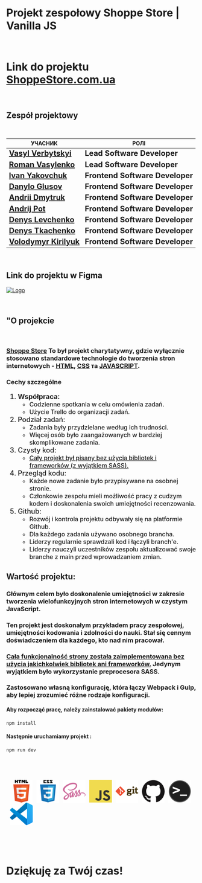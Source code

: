 
# Projekt zespołowy **Shoppe Store** | Vanilla JS

&nbsp;

# Link do projektu [**ShoppeStore.com.ua**](https://shoppestore.netlify.app 'Przejdź do strony projektu')

&nbsp;

## Zespół projektowy

&nbsp;

| УЧАСНИК                                                                                                            | РОЛІ                                                                |
| ------------------------------------------------------------------------------------------------------------------ | ------------------------------------------------------------------- |
| <span style="font-size:20px">[**Vasyl Verbytskyi**](https://github.com/San88Francisco 'Przejdź do GitHub')</span> | <span style="font-size:20px">**Lead Software Developer**</span>     |
| <span style="font-size:20px">[**Roman Vasylenko**](https://github.com/Akumuuu 'Przejdź do GitHub')</span>         | <span style="font-size:20px">**Lead Software Developer**</span>     |
| <span style="font-size:20px">[**Ivan Yakovchuk**](https://github.com/YakovchukIvan 'Przejdź do GitHub')</span>    | <span style="font-size:20px">**Frontend Software Developer**</span> |
| <span style="font-size:20px">[**Danylo Glusov**](https://github.com/Xlussov 'Przejdź do GitHub')</span>           | <span style="font-size:20px">**Frontend Software Developer**</span> |
| <span style="font-size:20px">[**Andrii Dmytruk**](https://github.com/admitruk237 'Przejdź do GitHub')</span>      | <span style="font-size:20px">**Frontend Software Developer**</span> |
| <span style="font-size:20px">[**Andrij Pot**](https://github.com/AndrijPot 'Przejdź do GitHub')</span>            | <span style="font-size:20px">**Frontend Software Developer**</span> |
| <span style="font-size:20px">[**Denys Levchenko**](https://github.com/gitdenlev 'Przejdź do GitHub')</span>       | <span style="font-size:20px">**Frontend Software Developer**</span> |
| <span style="font-size:20px">[**Denys Tkachenko**](https://github.com/Tkachenko01001 'Przejdź do GitHub')</span>  | <span style="font-size:20px">**Frontend Software Developer**</span> |
| <span style="font-size:20px">[**Volodymyr Kirilyuk**](https://github.com/ZD-Donatik 'Przejdź do GitHub')</span>   | <span style="font-size:20px">**Frontend Software Developer**</span> |

&nbsp;

## Link do projektu w Figma

[![Logo](./src/assets/img/Cover-figma.jpg)](<https://www.figma.com/file/yYKzT2pnaAR7UVJQKVhGJz/Shoppe-(Community)-(Copy)?type=design&node-id=1908-2067&mode=design&t=uM9WecxIjNGtVyRj-0> 'Przejdź do projektu')

&nbsp;

## "O projekcie

&nbsp;

### [**Shoppe Store**](https://gleeful-faloodeh-752787.netlify.app/ 'Przejdź na stronę projektu') To był projekt charytatywny, gdzie wyłącznie stosowano standardowe technologie do tworzenia stron internetowych - <u>**HTML**</u>, <u>**CSS**</u> та <u>**JAVASCRIPT**</u>.

### Cechy szczególne

<ol style='font-size:18px; font-weight: 500'>
    <li><span style="font-size:18px"><b>Współpraca:</b></span>
        <ul>
            <li style="font-size:16px">Codzienne spotkania w celu omówienia zadań.</li>
            <li style="font-size:16px">Użycie Trello do organizacji zadań.</li>
        </ul>
    </li>
    <li><span style="font-size:18px">Podział zadań:</span>
        <ul>
            <li style="font-size:16px">Zadania były przydzielane według ich trudności.</li>
            <li style="font-size:16px">Więcej osób było zaangażowanych w bardziej skomplikowane zadania.</li>
        </ul>
    </li>
    <li><span style="font-size:18px">Czysty kod:</span>
        <ul>
            <li style="font-size:16px; text-decoration: underline">Cały projekt był pisany bez użycia bibliotek i frameworków (z wyjątkiem SASS).</li>
        </ul>
    </li>
    <li><span style="font-size:18px">Przegląd kodu:</span>
        <ul>
            <li style="font-size:16px">Każde nowe zadanie było przypisywane na osobnej stronie.</li>
            <li style="font-size:16px">Członkowie zespołu mieli możliwość pracy z cudzym kodem i doskonalenia swoich umiejętności recenzowania.</li>
        </ul>
    </li>
    <li><span style="font-size:18px">Github:</span>
        <ul>
            <li style="font-size:16px">Rozwój i kontrola projektu odbywały się na platformie Github.</li>
            <li style="font-size:16px">Dla każdego zadania używano osobnego brancha.</li>
            <li style="font-size:16px">Liderzy regularnie sprawdzali kod i łączyli branch'e.</li>
            <li style="font-size:16px">Liderzy nauczyli uczestników zespołu aktualizować swoje branche z main przed wprowadzaniem zmian.</li>
        </ul>
    </li>
</ol>


## Wartość projektu:

### Głównym celem było doskonalenie umiejętności w zakresie tworzenia wielofunkcyjnych stron internetowych w czystym JavaScript.

### Ten projekt jest doskonałym przykładem pracy zespołowej, umiejętności kodowania i zdolności do nauki. Stał się cennym doświadczeniem dla każdego, kto nad nim pracował.

### <u>**Cała funkcjonalność strony została zaimplementowana bez użycia jakichkolwiek bibliotek ani frameworków.**</u> Jedynym wyjątkiem było wykorzystanie preprocesora SASS.

### Zastosowano własną konfigurację, która łączy Webpack i Gulp, aby lepiej zrozumieć różne rodzaje konfiguracji.

#### Aby rozpocząć pracę, należy zainstalować pakiety modułów:


```
npm install
```

#### Następnie uruchamiamy projekt :

```
npm run dev
```

## &nbsp;

<img title='HTML5' align="left" alt="HTML5" width="60px" src="https://raw.githubusercontent.com/github/explore/80688e429a7d4ef2fca1e82350fe8e3517d3494d/topics/html/html.png"  style="margin-left: 10px;" />

<img title='CSS3' align="left" alt="CSS3" width="60px" src="https://raw.githubusercontent.com/github/explore/80688e429a7d4ef2fca1e82350fe8e3517d3494d/topics/css/css.png" style="margin-left: 10px;"/>

<img title='Sass' align="left" alt="Sass" width="60px" src="https://raw.githubusercontent.com/github/explore/80688e429a7d4ef2fca1e82350fe8e3517d3494d/topics/sass/sass.png" style="margin-left: 10px;"/>
<img title='img' align="left" alt="JavaScript" width="60px" src="https://raw.githubusercontent.com/github/explore/80688e429a7d4ef2fca1e82350fe8e3517d3494d/topics/javascript/javascript.png" style="margin-left: 10px;"/>

<img title='img' align="left" alt="Git" width="60px" src="https://raw.githubusercontent.com/github/explore/80688e429a7d4ef2fca1e82350fe8e3517d3494d/topics/git/git.png" style="margin-left: 10px;"/>

<img title='img' align="left" alt="GitHub" width="60px" src="https://raw.githubusercontent.com/github/explore/78df643247d429f6cc873026c0622819ad797942/topics/github/github.png" style="margin-left: 10px;"/>

<img title='img' align="left" alt="Terminal" width="60px" src="https://raw.githubusercontent.com/github/explore/80688e429a7d4ef2fca1e82350fe8e3517d3494d/topics/terminal/terminal.png" style="margin-left: 10px;"/>

<img title='img' alt="Visual Studio Code" width="60px" src="https://raw.githubusercontent.com/github/explore/80688e429a7d4ef2fca1e82350fe8e3517d3494d/topics/visual-studio-code/visual-studio-code.png" style="margin-left: 10px;"/>

&nbsp;

&nbsp;

# Dziękuję za Twój czas!




